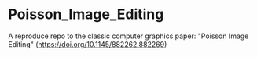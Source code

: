 ﻿# Poisson_Image_Editing

A reproduce repo to the classic computer graphics paper: "Poisson Image Editing" (https://doi.org/10.1145/882262.882269)

